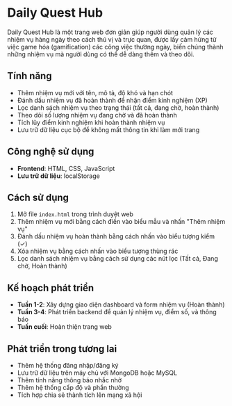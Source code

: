 # Daily Quest Hub

Daily Quest Hub là một trang web đơn giản giúp người dùng quản lý các nhiệm vụ hàng ngày theo cách thú vị và trực quan, được lấy cảm hứng từ việc game hóa (gamification) các công việc thường ngày, biến chúng thành những nhiệm vụ mà người dùng có thể dễ dàng thêm và theo dõi.

## Tính năng

- Thêm nhiệm vụ mới với tên, mô tả, độ khó và hạn chót
- Đánh dấu nhiệm vụ đã hoàn thành để nhận điểm kinh nghiệm (XP)
- Lọc danh sách nhiệm vụ theo trạng thái (tất cả, đang chờ, hoàn thành)
- Theo dõi số lượng nhiệm vụ đang chờ và đã hoàn thành
- Tích lũy điểm kinh nghiệm khi hoàn thành nhiệm vụ
- Lưu trữ dữ liệu cục bộ để không mất thông tin khi làm mới trang

## Công nghệ sử dụng

- **Frontend**: HTML, CSS, JavaScript
- **Lưu trữ dữ liệu**: localStorage

## Cách sử dụng

1. Mở file `index.html` trong trình duyệt web
2. Thêm nhiệm vụ mới bằng cách điền vào biểu mẫu và nhấn "Thêm nhiệm vụ"
3. Đánh dấu nhiệm vụ hoàn thành bằng cách nhấn vào biểu tượng kiểm (✓)
4. Xóa nhiệm vụ bằng cách nhấn vào biểu tượng thùng rác
5. Lọc danh sách nhiệm vụ bằng cách sử dụng các nút lọc (Tất cả, Đang chờ, Hoàn thành)

## Kế hoạch phát triển

- **Tuần 1-2**: Xây dựng giao diện dashboard và form nhiệm vụ (Hoàn thành)
- **Tuần 3-4**: Phát triển backend để quản lý nhiệm vụ, điểm số, và thông báo
- **Tuần cuối**: Hoàn thiện trang web

## Phát triển trong tương lai

- Thêm hệ thống đăng nhập/đăng ký
- Lưu trữ dữ liệu trên máy chủ với MongoDB hoặc MySQL
- Thêm tính năng thông báo nhắc nhở
- Thêm hệ thống cấp độ và phần thưởng
- Tích hợp chia sẻ thành tích lên mạng xã hội
